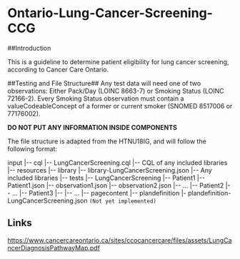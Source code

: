 # Ontario-Lung-Cancer-Screening-CCG

##Introduction

This is a guideline to determine patient eligibility for lung cancer screening, according to Cancer Care Ontario.


##Testing and File Structure##
Any test data will need one of two observations: Either Pack/Day (LOINC 8663-7) or Smoking Status (LOINC 72166-2). Every Smoking
Status observation must contain a valueCodeableConcept of a former or current smoker (SNOMED 8517006 or 77176002). 

**DO NOT PUT ANY INFORMATION INSIDE COMPONENTS**


The file structure is adapted from the HTNU18IG, and will follow the following format:

input
|-- cql
    |-- LungCancerScreening.cql
    |-- CQL of any included libraries
|-- resources
    |-- library
       |-- library-LungCancerScreening.json
       |-- Any included libraries
|-- tests
    |-- LungCancerScreening
        |-- Patient1
            |-- Patient1.json
            |-- observation1.json
            |-- observation2.json
            |-- ...
        |-- Patient2
            |-- ...
        |-- Patient3
            |--
        |-- ...
|-- pagecontent
    |-- plandefinition
        |- plandefinition-LungCancerScreening.json `(Not yet implemented)`




## Links

https://www.cancercareontario.ca/sites/ccocancercare/files/assets/LungCancerDiagnosisPathwayMap.pdf
